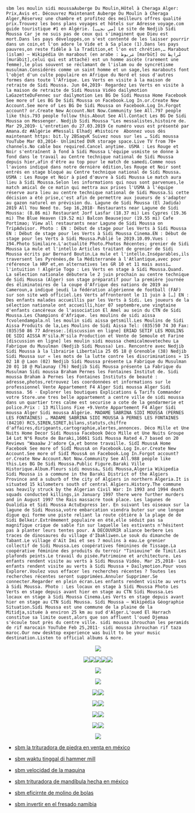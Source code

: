 
```
sbm les moulin sidi moussaAuberge Du Moulin,Hôtel à Cheraga Alger: Prix,Avis et. Découvrez Maintenant Auberge Du Moulin à Cheraga Alger,Réservez une chambre et profitez des meilleurs offres qualité prix.Trouvez les bons plans voyages et hôtels sur Adresse voyage.com guide touristique #1 en Algérie. [سي نجيب] Le site de Nedjib Sidi Moussa Car je ne suis pas de ceux qui s'imaginent que Dieu est mort.Dans les pays développés,on s'est contenté de les laisser pourrir dans un coin,et l'on adore le Vide et à Sa place (1).Dans les pays pauvres,on reste fidèle à la Tradition,et l'on est chrétien,… Marabout (islam) — Wikipédia Un marabout (en arabe : مَربوط [marbūṭ] ou مُرابِط [murābiṭ],celui qui est attaché) est un homme ascète (rarement une femme),le plus souvent se réclamant de l'islam ou de syncrétisme musulman.Considérés comme un saint homme et un sage,les marabouts font l'objet d'un culte populaire en Afrique du Nord et sous d'autres formes dans toute l'Afrique. Les Verts en visite à la maison de retraite de Sidi Moussa. Jun 04,2019· Regardez Les Verts en visite à la maison de retraite de Sidi Moussa Vidéo dailymotion LaGazetteDuFennec sur dailymotion Les BG De Sidi Moussa Home Facebook See more of Les BG De Sidi Moussa on Facebook.Log In.or.Create New Account.See more of Les BG De Sidi Moussa on Facebook.Log In.Forgot account? or.Create New Account.Not Now.Community See All.797 people like this.793 people follow this.About See All.Contact Les BG De Sidi Moussa on Messenger. Nedjib Sidi Moussa "Les messalistes,histoire de. Mar 29,2019· L'entretien du 27.03.2019 Ce numéro vous est présenté par Amana.dz #Algérie #Messali Elhadj #histoire  Abonnez vous dès maintenant https: bit.ly 2BSaqvK Suivez nous sur les … Sidi moussa YouTube Mar 03,2014· Unlimited DVR storage space.Live TV from 70+ channels.No cable box required.Cancel anytime. USMA : Les Rouge et Noir s'entraînent à fond à Sidi Moussa L'équipe usmiste se donne à fond dans le travail au Centre technique national de Sidi Moussa depuis hier,afin d'être au top pour le match de samedi.Comme nous l'avions indiqué dans notre dernière édition,les Rouge et Noir sont entrés en stage bloqué au Centre technique national de Sidi Moussa. USMA : Les Rouge et Noir à pied d'œuvre à Sidi Moussa Le match aura lieu à Sidi Moussa.Selon les informations qui nous sont parvenues,le match amical de ce matin qui mettra aux prises l'USMA à l'équipe réserve aura lieu au centre technique national de Sidi Moussa.Si cette décision a été prise,c'est afin de permettre aux joueurs de s'adapter au gazon naturel en prévision du. Lagune de Sidi Moussa (El Jadida) 2019 All You Need to. Sep 16,2018· Restaurants near Lagune de Sidi Moussa: (8.86 mi) Restaurant Jorf Lasfar (18.37 mi) Les Cypres (19.36 mi) The Blue Heaven (19.52 mi) Balcon Beausejour (19.55 mi) Cafe Portimao; View all restaurants near Lagune de Sidi Moussa on TripAdvisor. Photo : EN : Début de stage pour les Verts à Sidi Moussa EN : Début de stage pour les Verts à Sidi Moussa Cinema.EN : Début de stage pour les Verts à Sidi Moussa.Publié le 2019.10.09.Vues : 194.Photo Similaire.L'actualité Photo.Photos Récentes; grenier de Sidi Moussa La mule et l'intello Articles traitant de grenier de Sidi Moussa écrits par Bernard Boutin.La mule et l'intello.Inséparables,ils traversent les Pyrénées,de la Méditerranée à l'Atlantique,avec pour référence la HRP et,en alternatives les GR 10 et 11 mais aussi… l'intuition ! Algérie Togo : Les Verts en stage à Sidi Moussa.Quand. La sélection nationale débutera le 2 juin prochain au centre technique de Sidi Moussa (Alger) son stage préparatif pour la première journée des éliminatoires de la coupe d'Afrique des nations de 2019 au Cameroun,a indiqué jeudi la fédération algérienne de football (FAF) sur son site web officiel.Les Verts affronteront le 11 juin à […] EN : Des enfants malades accueillis par les Verts à Sidi. Les joueurs de la sélection nationale ont accueilli,hier 07 septembre,une vingtaine d'enfants cancéreux de l'association El Amel au sein du CTN de Sidi Moussa.Les Champions d'Afrique. les moulins de sidi aissa fcvolendamgala.nl les moulin sidi aissa getsmill.Les Moulins de Sidi Aissa Produits de la,Les Moulins de Sidi Aissa Tel: (035)50 74 30 Fax: (035)50 86 77 Adresse:.[discussion en ligne] ERIAD SETIF LES MOULINS DE SIDI AISSA M'sila.M'sila Production et Vente de Semoule et Farine [discussion en ligne] les moulin sidi moussa chemicalmovetecheu La Fabrique du Musulman (Nedjib Sidi Moussa) Les. Rencontre avec Nedjib Sidi Moussa à la librairie Libertalia 25 05 18 @ Grenoble (38) Nedjib Sidi Moussa sur « les mots de la lutte contre les discriminations » 15 02 18 @ Laon (02) Nedjib Sidi Moussa présente La Fabrique du Musulman 20 01 18 @ Malaunay (76) Nedjib Sidi Moussa présente La Fabrique du Musulman Sidi moussa Braham Pernes les Fontaines Institut de. Sidi moussa Braham à Pernes les Fontaines Instituts de beauté : adresse,photos,retrouvez les coordonnées et informations sur le professionnel Vente Appartement F4 Alger Sidi moussa Alger Sidi moussa. 56 · Explorer les boutiques Explications & Tarifs Commander votre Store.une tres belle appartement a centre ville de sidi moussa dans un quartier tres calme est securise a cote de la gendarmerie et police.Prix : 13 Millions Fixe +9.Vente Appartement F4 Alger Sidi moussa Alger Sidi moussa Algérie. MADAME SABRINA SIDI MOUSSA (PERNES LES FONTAINES) … MADAME SABRINA SIDI MOUSSA à PERNES LES FONTAINES (84210) RCS,SIREN,SIRET,bilans,statuts,chiffre d'affaires,dirigeants,cartographie,alertes,annonces. Déco Mille et Une Nuits Home Decor Sidi Moussa Facebook Déco Mille et Une Nuits Groupe 14 Lot N°6 Route de Baraki,16061 Sidi Moussa Rated 4.7 based on 20 Reviews "Waaaàw J'adore Ça,et bonne travaille. SidI MoussA Home Facebook See more of SidI MoussA on Facebook.Log In.or.Create New Account.See more of SidI MoussA on Facebook.Log In.Forgot account? or.Create New Account.Not Now.Community See All.988 people like this.Les BG De Sidi Moussa.Public Figure.Baraki Ville Historique.Album.Fleurs sidi moussa… Sidi Moussa,Algeria Wikipedia Sidi Moussa is a commune in the Baraki District of the Algiers Province and a suburb of the city of Algiers in northern Algeria.It is situated 15 kilometers south of central Algiers.History.The commune was heavily struck by the Algerian Civil War: In 1993 and 1994 death squads conducted killings,in January 1997 there were further murders and in August 1997 the Rais massacre took place. Les lagunes de Oualidia et Sidi Moussa ActuExpress 1er. En suivant les oiseaux sur la lagune de Sidi Moussa,votre embarcation viendra buter sur une longue digue qui forme une piste reliant la route côtière à la plage de de Sidi Belkeir.Extrêmement populaire en été,elle séduit pas sa magnifique crique de sable fin sur laquelle les estivants n'hésitent pas à planter leurs tentes pour. A DECOUVRIR aliance berbere Les traces de dinosaures du village d'Ibakliwen.Le souk du dimanche de Tabant.Le village d'Aït Imi et ses 7 moulins à eau.Le grenier collectif de Sidi Moussa.Les coopératives féminines de Tissage.La coopérative féminine des produits du terroir "Tiniouine" de Timit.Les plafonds peints.Le travail du pisée.Patrimoine et architecture. Les enfants rendent visite au verts à Sidi Moussa Vidéo. Mar 25,2018· Les enfants rendent visite au verts à Sidi Moussa + Dailymotion.Pour vous Explorer.Voulez vous effacer les recherches récentes ? Toutes les recherches récentes seront supprimées.Annuler Supprimer.Se connecter.Regarder en plein écran.Les enfants rendent visite au verts à Sidi Moussa. Photo : Les locaux en stage à Sidi Moussa Photo Les Verts en stage depuis avant hier en stage au CTN Sidi Moussa.Les locaux en stage à Sidi Moussa Cinema.Les Verts en stage depuis avant hier en stage au CTN Sidi Moussa. Sidi Moussa — Wikipédia Géographie Situation.Sidi Moussa est une commune de la plaine de la Mitidja,située à environ 25 km au sud d'Alger.L'oued El Harrach constitue sa limite ouest,alors que son affluent l'oued Djemaa s'écoule tout près du centre ville. sidi moussa ihrouchan les peramids de rif marocain YouTube Feb 25,2011· sidi moussa ihrouchan rif taza maroc.Our new desktop experience was built to be your music destination.Listen to official albums & more. 
```

<div align="center">

<a href="https://es-crusher.shibang-china.com/github&k=sbm+les+moulin+sidi+moussa"><img src="https://static.shibang-china.com/es/crusher/logo.jpg"></a>

<a href="https://es-crusher.shibang-china.com/github&k=sbm+les+moulin+sidi+moussa"><img src="https://static.shibang-china.com/es/crusher/index.jpg"></a><a href="https://es-crusher.shibang-china.com/material.htmlgithub&k=sbm+les+moulin+sidi+moussa"><img src="https://static.shibang-china.com/es/crusher/material.jpg"></a><a href="https://es-crusher.shibang-china.com/application.htmlgithub&k=sbm+les+moulin+sidi+moussa"><img src="https://static.shibang-china.com/es/crusher/application.jpg"></a><a href="https://es-crusher.shibang-china.com/aboutus.htmlgithub&k=sbm+les+moulin+sidi+moussa"><img src="https://static.shibang-china.com/es/crusher/aboutus.jpg"></a><a href="https://es-crusher.shibang-china.com/contact.htmlgithub&k=sbm+les+moulin+sidi+moussa"><img src="https://static.shibang-china.com/es/crusher/contact.jpg"></a>

<a href="https://es-crusher.shibang-china.com/github&k=sbm+les+moulin+sidi+moussa"><img src="https://static.shibang-china.com/es/crusher/banner.jpg"></a>

<a href="https://swt.shibang-china.com/github&k=sbm+les+moulin+sidi+moussa"><img src="https://static.shibang-china.com/es/crusher/text.jpg"></a>

<a href="https://swt.shibang-china.com/github&k=sbm+les+moulin+sidi+moussa"><img src="https://static.shibang-china.com/es/crusher/chat.jpg"></a><a href="https://es-crusher.shibang-china.com/contact.htmlgithub&k=sbm+les+moulin+sidi+moussa"><img src="https://static.shibang-china.com/es/crusher/message.jpg"></a>

<a href="https://es-crusher.shibang-china.com/products/pe.htmlgithub&k=sbm+les+moulin+sidi+moussa"><img src="https://static.shibang-china.com/es/crusher/pe.jpg"></a><a href="https://es-crusher.shibang-china.com/products/pf.htmlgithub&k=sbm+les+moulin+sidi+moussa"><img src="https://static.shibang-china.com/es/crusher/pf.jpg"></a>

<a href="https://es-crusher.shibang-china.com/products/hpt.htmlgithub&k=sbm+les+moulin+sidi+moussa"><img src="https://static.shibang-china.com/es/crusher/hpt.jpg"></a><a href="https://es-crusher.shibang-china.com/products/vsi.htmlgithub&k=sbm+les+moulin+sidi+moussa"><img src="https://static.shibang-china.com/es/crusher/vsi.jpg"></a>

<a href="https://es-crusher.shibang-china.com/products/klv.htmlgithub&k=sbm+les+moulin+sidi+moussa"><img src="https://static.shibang-china.com/es/crusher/klv.jpg"></a><a href="https://es-crusher.shibang-china.com/products/portable.htmlgithub&k=sbm+les+moulin+sidi+moussa"><img src="https://static.shibang-china.com/es/crusher/portable.jpg"></a>

<a href="https://swt.shibang-china.com/github&k=sbm+les+moulin+sidi+moussa"><img src="https://static.shibang-china.com/es/crusher/case.jpg"></a>

</div>


* [sbm la trituradora de piedra en venta en méxico](sbm%20la%20trituradora%20de%20piedra%20en%20venta%20en%20m%C3%A9xico.md)

* [sbm waktu tinggal di hammer mill](sbm%20waktu%20tinggal%20di%20hammer%20mill.md)

* [sbm velocidad de la maquina](sbm%20velocidad%20de%20la%20maquina.md)

* [sbm trituradora de mandíbula hecha en méxico](sbm%20trituradora%20de%20mand%C3%ADbula%20hecha%20en%20m%C3%A9xico.md)

* [sbm eficirnte de molino de bolas](sbm%20eficirnte%20de%20molino%20de%20bolas.md)

* [sbm invertir en el fresado namibia](sbm%20invertir%20en%20el%20fresado%20namibia.md)